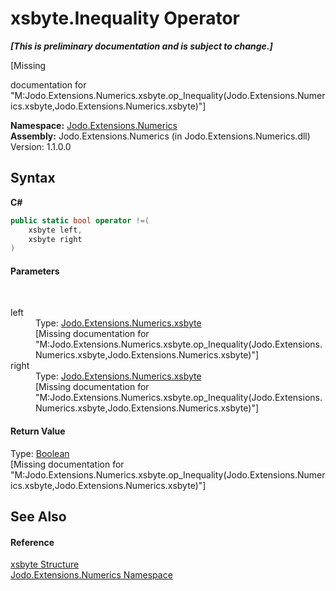 # xsbyte.Inequality Operator 
 _**\[This is preliminary documentation and is subject to change.\]**_

\[Missing <summary> documentation for "M:Jodo.Extensions.Numerics.xsbyte.op_Inequality(Jodo.Extensions.Numerics.xsbyte,Jodo.Extensions.Numerics.xsbyte)"\]

**Namespace:**&nbsp;<a href="N_Jodo_Extensions_Numerics">Jodo.Extensions.Numerics</a><br />**Assembly:**&nbsp;Jodo.Extensions.Numerics (in Jodo.Extensions.Numerics.dll) Version: 1.1.0.0

## Syntax

**C#**<br />
``` C#
public static bool operator !=(
	xsbyte left,
	xsbyte right
)
```


#### Parameters
&nbsp;<dl><dt>left</dt><dd>Type: <a href="T_Jodo_Extensions_Numerics_xsbyte">Jodo.Extensions.Numerics.xsbyte</a><br />\[Missing <param name="left"/> documentation for "M:Jodo.Extensions.Numerics.xsbyte.op_Inequality(Jodo.Extensions.Numerics.xsbyte,Jodo.Extensions.Numerics.xsbyte)"\]</dd><dt>right</dt><dd>Type: <a href="T_Jodo_Extensions_Numerics_xsbyte">Jodo.Extensions.Numerics.xsbyte</a><br />\[Missing <param name="right"/> documentation for "M:Jodo.Extensions.Numerics.xsbyte.op_Inequality(Jodo.Extensions.Numerics.xsbyte,Jodo.Extensions.Numerics.xsbyte)"\]</dd></dl>

#### Return Value
Type: <a href="https://docs.microsoft.com/dotnet/api/system.boolean" target="_blank" rel="noopener noreferrer">Boolean</a><br />\[Missing <returns> documentation for "M:Jodo.Extensions.Numerics.xsbyte.op_Inequality(Jodo.Extensions.Numerics.xsbyte,Jodo.Extensions.Numerics.xsbyte)"\]

## See Also


#### Reference
<a href="T_Jodo_Extensions_Numerics_xsbyte">xsbyte Structure</a><br /><a href="N_Jodo_Extensions_Numerics">Jodo.Extensions.Numerics Namespace</a><br />